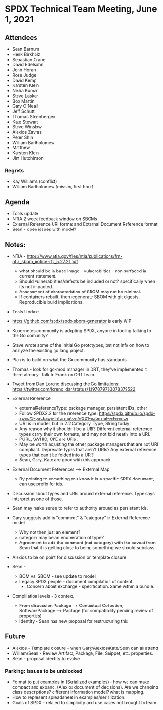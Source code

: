 # SPDX Technical Team Meeting, June 1, 2021

## Attendees
* Sean Barnum
* Henk Birkholz
* Sebastian Crane
* David Edelsohn
* John Horan
* Rose Judge
* David Kemp
* Karsten Klein
* Nisha Kumar
* Steve Lasker
* Bob Martin
* Gary O'Neall
* Jeff Schutt
* Thomas Steenbergen
* Kate Stewart
* Steve Winslow
* Alexios Zavras
* Peter Shin
* William Bartholomew
* Matthew
* Karsten Klein
* Jim Hutchinson

### Regrets
* Kay Williams (conflict)
* William Bartholomew (missing first hour)

## Agenda
* Tools update
* NTIA 2 week feedback window on SBOMs
* External Reference URI format and External Document Reference format
* Sean - open issues with model?

## Notes:
* NTIA - https://www.ntia.gov/files/ntia/publications/frn-ntia_sbom_notice-rfc_5.27.21.pdf
  * what should be in base image - vulnerabiities - non surfaced in current statement.
  * Should vulnerabilities/defects be included or not?  specifically when its not impacted.
  * Assessment of characteristics of SBOM may not be minimal.
  * If containers rebuilt, then regenerate SBOM with git digests.    Reproducible build implications.

*  Tools Update
  * https://github.com/spdx/spdx-sbom-generator is early WIP
  * Kubernetes community is adopting SPDX, anyone in tooling talking to the Go comunity?
  * Steve wrote some of the initial Go prototypes,  but not info on how to analyze the existing go lang project.
  * Plan is to build on what the Go community has standards
  * Thomas - look for go-mod manager in ORT, they've implemented it there already.    Talk to Frank on ORT team.
   * Tweet from Dan Lorenc discussing the Go limitations: https://twitter.com/lorenc_dan/status/1397879783078379522

* External Reference
    *  externalReferenceType: package manager, persistent IDs, other
    *  Follow SPDX2.2 for the reference type: https://spdx.github.io/spdx-spec/3-package-information/#321-external-reference
    * URI is in model,  but in 2.2 Category, Type, String today
    * Any reason why it shouldn't be a URI?   Different external reference types carry their own formats, and may not fold neatly into a URI.
    * PURL, SWHID, CPE are URIs    <Schema>:<valid>
    * May be worth adjusting the other package managers that are not URI compliant.    Deprecate types that aren't URIs?   Any external reference types that can't be folded into a URI?
    * Sean, Gary, Kate are good with this approach.

* External Document References  --> External Map
   * By pointing to something you know it is a specific SPDX document, can use prefix for ids.

* Discussion about types and URIs around external reference.   Type says interpret as one of those.
* Sean may make sense to refer to authority around as persistant ids.

* Gary suggests add in "comment" & "category" in External Reference model
   * Why not then just an element?
   * category may be an enumeration of type?
   * Agreement to add the comment (not category) with the caveat from Sean that it is getting close to being something we should subclass
* Alexios to be on point for discussion on template closure.

* Sean -
   * BOM vs. SBOM  -  see update to model
   * Legacy SPDX people - document compilation of content.
      * Concern about exchange - specification.   Same within a bundle.
* Complilation levels - 3 context.
     * From disucssion Package --> Contextual Collection,  SoftwarePackage --> Package (for compatibility pending review of properties)
  * Identity - Sean has new proposal for restructuring this



## Future
* Alexios -  Template closure - when Gary/Alexios/Kate/Sean can all attend
* William/Sean - Review Artifact, Package, File, Snippet, etc. properties.
* Sean - proposal identity to evolve

### Parking:  Issues to be unblocked
* Format to put examples in (Serialized examples) - how we can make compact and expand.   (Alexios document of decisions).   Are we changing class descriptions?  different information model?  what is mapping.
* How to represent spreadsheet in examples/serialization.
* Goals of SPDX - related to simplicity and use cases not brought to team.
